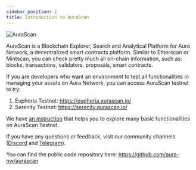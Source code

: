 ```yaml
---
sidebar_position: 1
title: Introduction to AuraScan
---
```


![AuraScan](/img/aurascan/logo.png)

AuraScan is a Blockchain Explorer, Search and Analytical Platform for Aura Network, a decentralized smart contracts platform.
Similar to Etherscan or Mintscan, you can check pretty much all on-chain information, such as: blocks, transactions, validators, proposals, smart contracts.

If you are developers who want an environment to test all functionalities in managing your assets on Aura Network, you can access AuraScan testnet to try:
1. Euphoria Testnet: https://euphoria.aurascan.io/
2. Serenity Testnet: https://serenity.aurascan.io/

We have [an instruction](https://docs.aura.network/overview/start/aurascan) that helps you to explore many basic functionalities on AuraScan Testnet.

If you have any questions or feedback, visit our community channels ([Discord](https://discord.com/invite/sKsvpQTAzP) and [Telegram](https://t.me/+zjYMBoLBslkwZjU1)). 

You can find the public code repository here:
https://github.com/aura-nw/aurascan